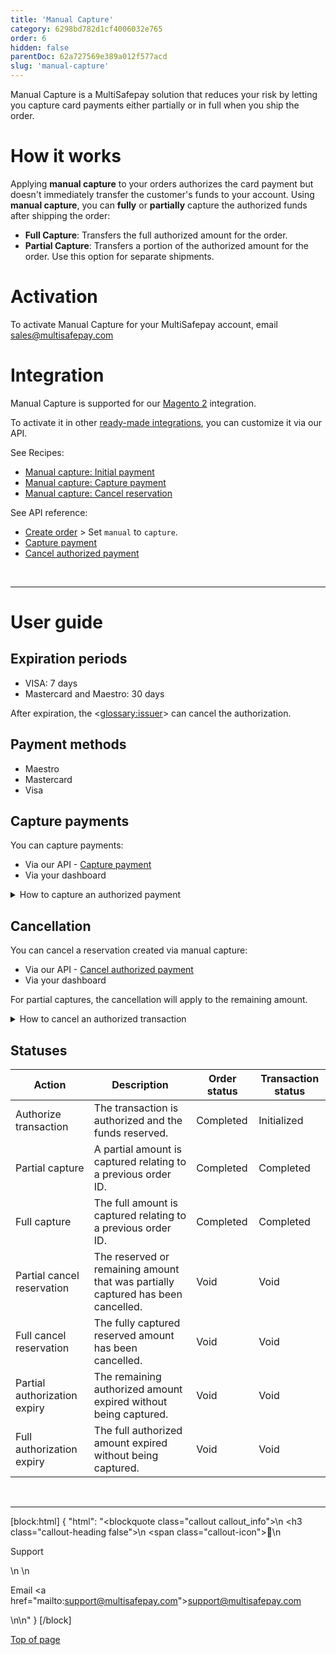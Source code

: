 ```yaml
---
title: 'Manual Capture'
category: 6298bd782d1cf4006032e765
order: 6
hidden: false
parentDoc: 62a727569e389a012f577acd
slug: 'manual-capture'
---
```

Manual Capture is a MultiSafepay solution that reduces your risk by letting you capture card payments either partially or in full when you ship the order. 

# How it works

Applying **manual capture** to your orders authorizes the card payment but doesn't immediately transfer the customer's funds to your account. Using **manual capture**, you can **fully** or **partially** capture the authorized funds after shipping the order:

- **Full Capture**: Transfers the full authorized amount for the order.
- **Partial Capture**: Transfers a portion of the authorized amount for the order. Use this option for separate shipments.

# Activation

To activate Manual Capture for your MultiSafepay account, email <sales@multisafepay.com>

# Integration

Manual Capture is supported for our [Magento 2](/docs/magento-2) integration.

To activate it in other [ready-made integrations](/docs/our-integrations/), you can customize it via our API.

See Recipes:
- <a href="https://docs.multisafepay.com/recipes/manual-capture-initial-payment/" target="_blank">Manual capture: Initial payment</a> <i class="fa fa-external-link" style="font-size:12px;color:#8b929e"></i>
- <a href="https://docs.multisafepay.com/recipes/manual-capture-capture-payment/" target="_blank">Manual capture: Capture payment</a> <i class="fa fa-external-link" style="font-size:12px;color:#8b929e"></i>
- <a href="https://docs.multisafepay.com/recipes/manual-capture-cancel-reservation/" target="_blank">Manual capture: Cancel reservation</a> <i class="fa fa-external-link" style="font-size:12px;color:#8b929e"></i>

See API reference:
- [Create order](/reference/createorder/) > Set `manual` to `capture`.
- [Capture payment](/reference/capturepayment/)
- [Cancel authorized payment](/reference/cancelauthorizedorder)

<br>

---

# User guide

## Expiration periods

- VISA: 7 days
- Mastercard and Maestro: 30 days

After expiration, the <<glossary:issuer>> can cancel the authorization.

## Payment methods

- Maestro 
- Mastercard 
- Visa

## Capture payments

You can capture payments:

- Via our API - <a href="https://docs.multisafepay.com/reference/capturepayment" target="_blank">Capture payment</a> <i class="fa fa-external-link" style="font-size:12px;color:#8b929e"></i> 
- Via your dashboard

<details id="cancel-authorization">
<summary>How to capture an authorized payment</summary><br>

1. Sign in to your MultiSafepay dashboard.
2. Go to **Transactions **> **Transactions overview**, and then click on the relevant transaction.
3. On the **Transaction summary** page, under **Order summary**, click **Capture**:
   - **Full capture**: Fill the total authorized amount. 
   - **Partial capture**: Fill the amount according to the items you will ship.
4. Click **Save**.

After a **full capture**, the <<glossary:transaction status>> updates to **Completed**. 

**Partial captures** create a new transaction in the **Transaction overview** with a separate **order ID**, with both <<glossary:order status>> and <<glossary:transaction status>> set to **Completed**. The original transaction retains its initial statuses. The remaining amount available for capture is shown under **Transaction details**. 

</details>

## Cancellation

You can cancel a reservation created via manual capture:

- Via our API - <a href="https://docs.multisafepay.com/reference/capturepayment" target="_blank">Cancel authorized payment</a> <i class="fa fa-external-link" style="font-size:12px;color:#8b929e"></i>
- Via your dashboard 

For partial captures, the cancellation will apply to the remaining amount. 

<details id="cancel-authorization">
<summary>How to cancel an authorized transaction</summary><br>

1. Sign in to your <a href="https://merchant.multisafepay.com" target="_blank">MultiSafepay dashboard</a> <i class="fa fa-external-link" style="font-size:12px;color:#8b929e"></i>.
2. Go to **Transactions** > **Transaction overview**, and then select the relevant transaction.
3. On the **Transaction summary** page, in **Order Summary**, click **Cancel Reservation**.
4. Add a description of what happened with the order, and then click **Complete**.  
   The <<glossary:order status>> changes to **Void** and the <<glossary:transaction status>> to **Void**.

</details>

## Statuses

| Action | Description | Order status | Transaction status |
|---|---|---|---|
| Authorize transaction | The transaction is authorized and the funds reserved. | Completed   | Initialized  |
| Partial capture | A partial amount is captured relating to a previous order ID. | Completed  | Completed |
| Full capture | The full amount is captured relating to a previous order ID. | Completed    | Completed  |
| Partial cancel reservation | The reserved or remaining amount that was partially captured has been cancelled. | Void | Void |
| Full cancel reservation | The fully captured reserved amount has been cancelled.  | Void | Void | 
| Partial authorization expiry | The remaining authorized amount expired without being captured. | Void | Void |
| Full authorization expiry | The full authorized amount expired without being captured. | Void    | Void  |
<br>

---

[block:html]
{
  "html": "<blockquote class=\"callout callout_info\">\n    <h3 class=\"callout-heading false\">\n        <span class=\"callout-icon\">💬</span>\n        <p>Support</p>\n    </h3>\n    <p>Email <a href=\"mailto:support@multisafepay.com\">support@multisafepay.com</a></p>\n</blockquote>\n"
}
[/block]

[Top of page](#)

